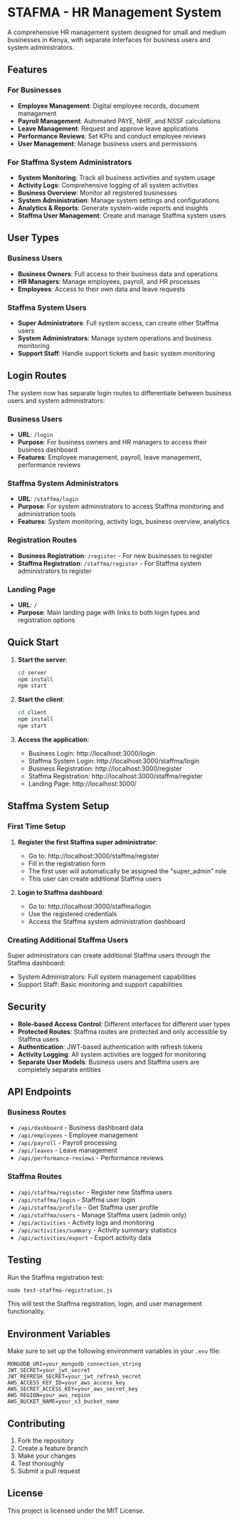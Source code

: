 # STAFMA - HR Management System

A comprehensive HR management system designed for small and medium businesses in Kenya, with separate interfaces for business users and system administrators.

## Features

### For Businesses
- **Employee Management**: Digital employee records, document management
- **Payroll Management**: Automated PAYE, NHIF, and NSSF calculations
- **Leave Management**: Request and approve leave applications
- **Performance Reviews**: Set KPIs and conduct employee reviews
- **User Management**: Manage business users and permissions

### For Staffma System Administrators
- **System Monitoring**: Track all business activities and system usage
- **Activity Logs**: Comprehensive logging of all system activities
- **Business Overview**: Monitor all registered businesses
- **System Administration**: Manage system settings and configurations
- **Analytics & Reports**: Generate system-wide reports and insights
- **Staffma User Management**: Create and manage Staffma system users

## User Types

### Business Users
- **Business Owners**: Full access to their business data and operations
- **HR Managers**: Manage employees, payroll, and HR processes
- **Employees**: Access to their own data and leave requests

### Staffma System Users
- **Super Administrators**: Full system access, can create other Staffma users
- **System Administrators**: Manage system operations and business monitoring
- **Support Staff**: Handle support tickets and basic system monitoring

## Login Routes

The system now has separate login routes to differentiate between business users and system administrators:

### Business Users
- **URL**: `/login`
- **Purpose**: For business owners and HR managers to access their business dashboard
- **Features**: Employee management, payroll, leave management, performance reviews

### Staffma System Administrators
- **URL**: `/staffma/login`
- **Purpose**: For system administrators to access Staffma monitoring and administration tools
- **Features**: System monitoring, activity logs, business overview, analytics

### Registration Routes
- **Business Registration**: `/register` - For new businesses to register
- **Staffma Registration**: `/staffma/register` - For Staffma system administrators to register

### Landing Page
- **URL**: `/`
- **Purpose**: Main landing page with links to both login types and registration options

## Quick Start

1. **Start the server**:
   ```bash
   cd server
   npm install
   npm start
   ```

2. **Start the client**:
   ```bash
   cd client
   npm install
   npm start
   ```

3. **Access the application**:
   - Business Login: http://localhost:3000/login
   - Staffma System Login: http://localhost:3000/staffma/login
   - Business Registration: http://localhost:3000/register
   - Staffma Registration: http://localhost:3000/staffma/register
   - Landing Page: http://localhost:3000/

## Staffma System Setup

### First Time Setup
1. **Register the first Staffma super administrator**:
   - Go to: http://localhost:3000/staffma/register
   - Fill in the registration form
   - The first user will automatically be assigned the "super_admin" role
   - This user can create additional Staffma users

2. **Login to Staffma dashboard**:
   - Go to: http://localhost:3000/staffma/login
   - Use the registered credentials
   - Access the Staffma system administration dashboard

### Creating Additional Staffma Users
Super administrators can create additional Staffma users through the Staffma dashboard:
- System Administrators: Full system management capabilities
- Support Staff: Basic monitoring and support capabilities

## Security

- **Role-based Access Control**: Different interfaces for different user types
- **Protected Routes**: Staffma routes are protected and only accessible by Staffma users
- **Authentication**: JWT-based authentication with refresh tokens
- **Activity Logging**: All system activities are logged for monitoring
- **Separate User Models**: Business users and Staffma users are completely separate entities

## API Endpoints

### Business Routes
- `/api/dashboard` - Business dashboard data
- `/api/employees` - Employee management
- `/api/payroll` - Payroll processing
- `/api/leaves` - Leave management
- `/api/performance-reviews` - Performance reviews

### Staffma Routes
- `/api/staffma/register` - Register new Staffma users
- `/api/staffma/login` - Staffma user login
- `/api/staffma/profile` - Get Staffma user profile
- `/api/staffma/users` - Manage Staffma users (admin only)
- `/api/activities` - Activity logs and monitoring
- `/api/activities/summary` - Activity summary statistics
- `/api/activities/export` - Export activity data

## Testing

Run the Staffma registration test:
```bash
node test-staffma-registration.js
```

This will test the Staffma registration, login, and user management functionality.

## Environment Variables

Make sure to set up the following environment variables in your `.env` file:

```env
MONGODB_URI=your_mongodb_connection_string
JWT_SECRET=your_jwt_secret
JWT_REFRESH_SECRET=your_jwt_refresh_secret
AWS_ACCESS_KEY_ID=your_aws_access_key
AWS_SECRET_ACCESS_KEY=your_aws_secret_key
AWS_REGION=your_aws_region
AWS_BUCKET_NAME=your_s3_bucket_name
```

## Contributing

1. Fork the repository
2. Create a feature branch
3. Make your changes
4. Test thoroughly
5. Submit a pull request

## License

This project is licensed under the MIT License. 